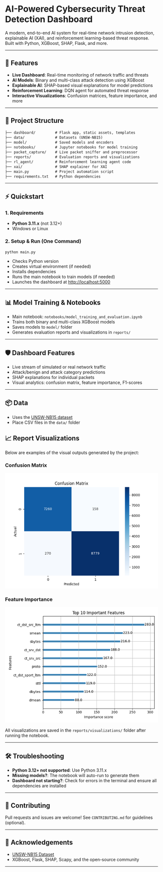 # AI-Powered Cybersecurity Threat Detection Dashboard

A modern, end-to-end AI system for real-time network intrusion detection, explainable AI (XAI), and reinforcement learning-based threat response. Built with Python, XGBoost, SHAP, Flask, and more.

---

## 🚀 Features
- **Live Dashboard**: Real-time monitoring of network traffic and threats
- **AI Models**: Binary and multi-class attack detection using XGBoost
- **Explainable AI**: SHAP-based visual explanations for model predictions
- **Reinforcement Learning**: DQN agent for automated threat response
- **Interactive Visualizations**: Confusion matrices, feature importance, and more

---

## 📁 Project Structure
```
├── dashboard/         # Flask app, static assets, templates
├── data/              # Datasets (UNSW-NB15)
├── model/             # Saved models and encoders
├── notebooks/         # Jupyter notebooks for model training
├── packet_capture/    # Live packet sniffer and preprocessor
├── reports/           # Evaluation reports and visualizations
├── rl_agent/          # Reinforcement learning agent code
├── xai/               # SHAP explainer for XAI
├── main.py            # Project automation script
├── requirements.txt   # Python dependencies
```

---

## ⚡ Quickstart

### 1. Requirements
- **Python 3.11.x** (not 3.12+)
- Windows or Linux

### 2. Setup & Run (One Command)
```bash
python main.py
```
- Checks Python version
- Creates virtual environment (if needed)
- Installs dependencies
- Runs the main notebook to train models (if needed)
- Launches the dashboard at [http://localhost:5000](http://localhost:5000)

---

## 📊 Model Training & Notebooks
- Main notebook: `notebooks/model_training_and_evaluation.ipynb`
- Trains both binary and multi-class XGBoost models
- Saves models to `model/` folder
- Generates evaluation reports and visualizations in `reports/`

---

## 🛡️ Dashboard Features
- Live stream of simulated or real network traffic
- Attack/benign and attack category predictions
- SHAP explanations for individual packets
- Visual analytics: confusion matrix, feature importance, F1-scores

---

## 📦 Data
- Uses the [UNSW-NB15 dataset](https://www.unsw.adfa.edu.au/unsw-canberra-cyber/cybersecurity/ADFA-NB15-Datasets/)
- Place CSV files in the `data/` folder

## 📈 Report Visualizations

Below are examples of the visual outputs generated by the project:

### Confusion Matrix
![Confusion Matrix](reports/visualizations/confusion_matrix.png)

### Feature Importance
![Feature Importance](reports/visualizations/feature_importance.png)

All visualizations are saved in the `reports/visualizations/` folder after running the notebook.

---

## 🛠️ Troubleshooting
- **Python 3.12+ not supported**: Use Python 3.11.x
- **Missing models?**: The notebook will auto-run to generate them
- **Dashboard not starting?**: Check for errors in the terminal and ensure all dependencies are installed

---

## 🤝 Contributing
Pull requests and issues are welcome! See `CONTRIBUTING.md` for guidelines (optional).

---

## 🙏 Acknowledgements
- [UNSW-NB15 Dataset](https://www.unsw.adfa.edu.au/unsw-canberra-cyber/cybersecurity/ADFA-NB15-Datasets/)
- XGBoost, Flask, SHAP, Scapy, and the open-source community

---

